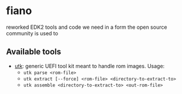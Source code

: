 # fiano
reworked EDK2 tools and code we need in a form the open source community is used to

## Available tools

* [utk](utk/): generic UEFI tool kit meant to handle rom images. Usage:
  + `utk parse <rom-file>`
  + `utk extract [--force] <rom-file> <directory-to-extract-to>`
  + `utk assemble <directory-to-extract-to> <out-rom-file>`
